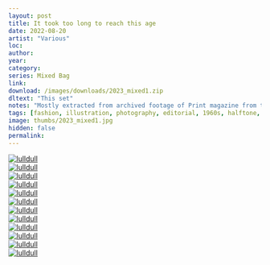 ```yaml
---
layout: post
title: It took too long to reach this age
date: 2022-08-20
artist: "Various"
loc: 
author: 
year: 
category: 
series: Mixed Bag
link: 
download: /images/downloads/2023_mixed1.zip
dltext: "This set"
notes: "Mostly extracted from archived footage of Print magazine from the 60s. Included: Benson Helprin, Robert Niece, Peter James Samerjan, Richard Avedon, Isadore Seltzer, Hiro"
tags: [fashion, illustration, photography, editorial, 1960s, halftone, fashion, illustration, mixed, geometry, print]
image: thumbs/2023_mixed1.jpg
hidden: false
permalink:
---
```





<div class="post_image_rounded">
	<a href="{{ site.baseurl }}/images/posts/2023_mixed1/001.jpg" target="_blank">
	<img src="{{ site.baseurl }}/images/posts/2023_mixed1/001.jpg" alt="lulldull"></a>
</div>

<div class="post_image_rounded">
	<a href="{{ site.baseurl }}/images/posts/2023_mixed1/002.jpg" target="_blank">
	<img src="{{ site.baseurl }}/images/posts/2023_mixed1/002.jpg" alt="lulldull"></a>
</div>

<div class="post_image_rounded">
	<a href="{{ site.baseurl }}/images/posts/2023_mixed1/003.jpg" target="_blank">
	<img src="{{ site.baseurl }}/images/posts/2023_mixed1/003.jpg" alt="lulldull"></a>
</div>

<div class="post_image_rounded">
	<a href="{{ site.baseurl }}/images/posts/2023_mixed1/004.jpg" target="_blank">
	<img src="{{ site.baseurl }}/images/posts/2023_mixed1/004.jpg" alt="lulldull"></a>
</div>

<div class="post_image_rounded">
	<a href="{{ site.baseurl }}/images/posts/2023_mixed1/005.jpg" target="_blank">
	<img src="{{ site.baseurl }}/images/posts/2023_mixed1/005.jpg" alt="lulldull"></a>
</div>

<div class="post_image_rounded">
	<a href="{{ site.baseurl }}/images/posts/2023_mixed1/006.jpg" target="_blank">
	<img src="{{ site.baseurl }}/images/posts/2023_mixed1/006.jpg" alt="lulldull"></a>
</div>

<div class="post_image_rounded">
	<a href="{{ site.baseurl }}/images/posts/2023_mixed1/007.jpg" target="_blank">
	<img src="{{ site.baseurl }}/images/posts/2023_mixed1/007.jpg" alt="lulldull"></a>
</div>

<div class="post_image_rounded">
	<a href="{{ site.baseurl }}/images/posts/2023_mixed1/008.jpg" target="_blank">
	<img src="{{ site.baseurl }}/images/posts/2023_mixed1/008.jpg" alt="lulldull"></a>
</div>

<div class="post_image_rounded">
	<a href="{{ site.baseurl }}/images/posts/2023_mixed1/009.jpg" target="_blank">
	<img src="{{ site.baseurl }}/images/posts/2023_mixed1/009.jpg" alt="lulldull"></a>
</div>

<div class="post_image_rounded">
	<a href="{{ site.baseurl }}/images/posts/2023_mixed1/010.jpg" target="_blank">
	<img src="{{ site.baseurl }}/images/posts/2023_mixed1/010.jpg" alt="lulldull"></a>
</div>

<div class="post_image_rounded">
	<a href="{{ site.baseurl }}/images/posts/2023_mixed1/011.jpg" target="_blank">
	<img src="{{ site.baseurl }}/images/posts/2023_mixed1/011.jpg" alt="lulldull"></a>
</div>

<div class="post_image_rounded">
	<a href="{{ site.baseurl }}/images/posts/2023_mixed1/012.jpg" target="_blank">
	<img src="{{ site.baseurl }}/images/posts/2023_mixed1/012.jpg" alt="lulldull"></a>
</div>
